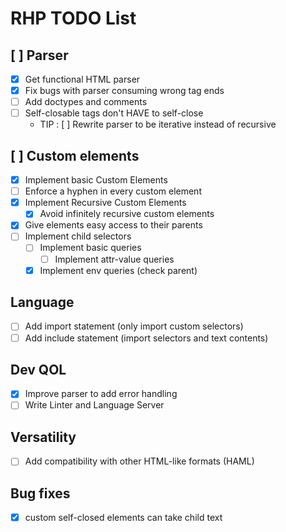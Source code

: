 # RHP TODO List

## [ ] Parser
- [X] Get functional HTML parser
- [X] Fix bugs with parser consuming wrong tag ends
- [ ] Add doctypes and comments
- [ ] Self-closable tags don't HAVE to self-close
  - TIP : [ ] Rewrite parser to be iterative instead of recursive

## [ ] Custom elements
- [X] Implement basic Custom Elements
- [ ] Enforce a hyphen in every custom element
- [X] Implement Recursive Custom Elements
  - [X] Avoid infinitely recursive custom elements
- [X] Give elements easy access to their parents
- [ ] Implement child selectors
  - [ ] Implement basic queries
    - [ ] Implement attr-value queries
  - [X] Implement env queries (check parent)

## Language
- [ ] Add import statement (only import custom selectors)
- [ ] Add include statement (import selectors and text contents)
  
## Dev QOL
- [X] Improve parser to add error handling
- [ ] Write Linter and Language Server
  
## Versatility
- [ ] Add compatibility with other HTML-like formats (HAML)


## Bug fixes

- [X] custom self-closed elements can take child text